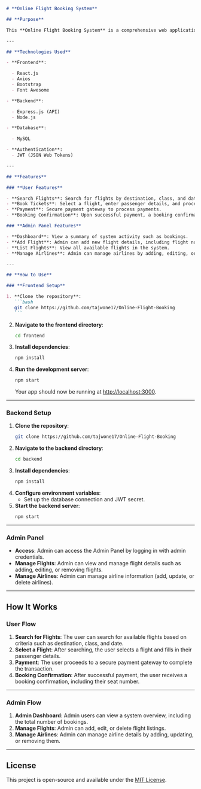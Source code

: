 ````markdown
# **Online Flight Booking System**

## **Purpose**

This **Online Flight Booking System** is a comprehensive web application designed to allow users to search, book, and manage flight reservations. The system provides users with the ability to select flights, make secure payments, and receive booking confirmations. Additionally, an **Admin Panel** is included for administrators to manage flight listings, airlines, and other related functionalities.

---

## **Technologies Used**

- **Frontend**:

  - React.js
  - Axios
  - Bootstrap
  - Font Awesome

- **Backend**:

  - Express.js (API)
  - Node.js

- **Database**:

  - MySQL

- **Authentication**:
  - JWT (JSON Web Tokens)

---

## **Features**

### **User Features**

- **Search Flights**: Search for flights by destination, class, and date.
- **Book Tickets**: Select a flight, enter passenger details, and proceed to booking.
- **Payment**: Secure payment gateway to process payments.
- **Booking Confirmation**: Upon successful payment, a booking confirmation with seat number is displayed.

### **Admin Panel Features**

- **Dashboard**: View a summary of system activity such as bookings.
- **Add Flight**: Admin can add new flight details, including flight number, departure, and destination.
- **List Flights**: View all available flights in the system.
- **Manage Airlines**: Admin can manage airlines by adding, editing, or removing airline details.

---

## **How to Use**

### **Frontend Setup**

1. **Clone the repository**:
   ```bash
   git clone https://github.com/tajwone17/Online-Flight-Booking
   ```
````

2. **Navigate to the frontend directory**:
   ```bash
   cd frontend
   ```
3. **Install dependencies**:
   ```bash
   npm install
   ```
4. **Run the development server**:
   ```bash
   npm start
   ```
   Your app should now be running at [http://localhost:3000](http://localhost:3000).

---

### **Backend Setup**

1. **Clone the repository**:
   ```bash
   git clone https://github.com/tajwone17/Online-Flight-Booking
   ```
2. **Navigate to the backend directory**:
   ```bash
   cd backend
   ```
3. **Install dependencies**:
   ```bash
   npm install
   ```
4. **Configure environment variables**:
   - Set up the database connection and JWT secret.
5. **Start the backend server**:
   ```bash
   npm start
   ```

---

### **Admin Panel**

- **Access**: Admin can access the Admin Panel by logging in with admin credentials.
- **Manage Flights**: Admin can view and manage flight details such as adding, editing, or removing flights.
- **Manage Airlines**: Admin can manage airline information (add, update, or delete airlines).

---

## **How It Works**

### **User Flow**

1. **Search for Flights**: The user can search for available flights based on criteria such as destination, class, and date.
2. **Select a Flight**: After searching, the user selects a flight and fills in their passenger details.
3. **Payment**: The user proceeds to a secure payment gateway to complete the transaction.
4. **Booking Confirmation**: After successful payment, the user receives a booking confirmation, including their seat number.

---

### **Admin Flow**

1. **Admin Dashboard**: Admin users can view a system overview, including the total number of bookings.
2. **Manage Flights**: Admin can add, edit, or delete flight listings.
3. **Manage Airlines**: Admin can manage airline details by adding, updating, or removing them.

---

## **License**

This project is open-source and available under the [MIT License](LICENSE).

```

```

